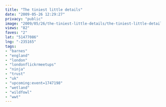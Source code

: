 ```yaml
---
title: "The tiniest little details"
date: "2009-05-26 12:29:27"
privacy: "public"
image: "2009/05/26/the-tiniest-little-details/the-tiniest-little-details.jpg"
views: "82"
faves: "2"
lat: "51477086"
lng: "-235165"
tags:
- "barnes"
- "england"
- "london"
- "londonflickrmeetups"
- "ninja"
- "trust"
- "uk"
- "upcoming:event=1747198"
- "wetland"
- "wildfowl"
- "wwt"
---
```

<a href="/photos/2009/05/26/the-tiniest-little-details"></a>
